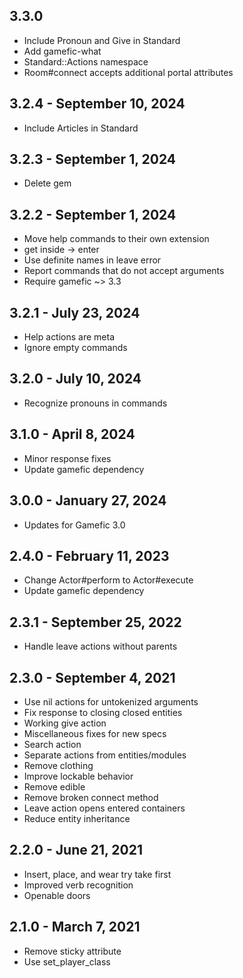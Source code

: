 ## 3.3.0
- Include Pronoun and Give in Standard
- Add gamefic-what
- Standard::Actions namespace
- Room#connect accepts additional portal attributes

## 3.2.4 - September 10, 2024
- Include Articles in Standard

## 3.2.3 - September 1, 2024
- Delete gem

## 3.2.2 - September 1, 2024
- Move help commands to their own extension
- get inside -> enter
- Use definite names in leave error
- Report commands that do not accept arguments
- Require gamefic ~> 3.3

## 3.2.1 - July 23, 2024
- Help actions are meta
- Ignore empty commands

## 3.2.0 - July 10, 2024
- Recognize pronouns in commands

## 3.1.0 - April 8, 2024
- Minor response fixes
- Update gamefic dependency

## 3.0.0 - January 27, 2024
- Updates for Gamefic 3.0

## 2.4.0 - February 11, 2023
- Change Actor#perform to Actor#execute
- Update gamefic dependency

## 2.3.1 - September 25, 2022
- Handle leave actions without parents

## 2.3.0 - September 4, 2021
- Use nil actions for untokenized arguments
- Fix response to closing closed entities
- Working give action
- Miscellaneous fixes for new specs
- Search action
- Separate actions from entities/modules
- Remove clothing
- Improve lockable behavior
- Remove edible
- Remove broken connect method
- Leave action opens entered containers
- Reduce entity inheritance

## 2.2.0 - June 21, 2021
- Insert, place, and wear try take first
- Improved verb recognition
- Openable doors

## 2.1.0 - March 7, 2021
- Remove sticky attribute
- Use set_player_class
